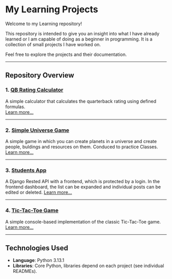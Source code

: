 # My Learning Projects

Welcome to my Learning repository!  

This repository is intended to give you an insight into what I have already learned or I am capable of doing as a beginner in programming. It is a collection of small projects I have worked on. 

Feel free to explore the projects and their documentation.  

---

## Repository Overview

### 1. [QB Rating Calculator](qb-rating-rechner/README.md)
A simple calculator that calculates the quarterback rating using defined formulas.  
[Learn more...](qb-rating-rechner/README.md)

---

### 2. [Simple Universe Game](simple-universe-game/README.md)
A simple game in which you can create planets in a universe and create people, buldings and resources on them. Conduced to practice Classes.
[Learn more...](simple-universe-game/README.md)

---

### 3. [Students App](students-app/README.md)
A Django Rested API with a frontend, which is protected by a login. In the frontend dashboard, the list can be expanded and individual posts can be edited or deleted.
[Learn more...](students-app/README.md)

---

### 4. [Tic-Tac-Toe Game](tic-tac-toe/README.md)
A simple console-based implementation of the classic Tic-Tac-Toe game.
[Learn more...](tic-tac-toe/README.md)

---

## Technologies Used

- **Language**: Python 3.13.1  
- **Libraries**: Core Python, libraries depend on each project (see individual READMEs).
